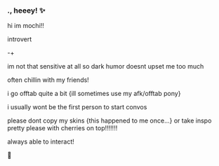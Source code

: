 ### ., heeey! ✨
hi im mochi!!

introvert

-+

im not that sensitive at all so dark humor doesnt upset me too much

often chillin with my friends!

i go offtab quite a bit {ill sometimes use my afk/offtab pony}

i usually wont be the first person to start convos 

please dont copy my skins {this happened to me once...} or take inspo pretty please with cherries on top!!!!!!! 

always able to interact!

🍻
<!--
**mochitails/mochitails** is a ✨ _special_ ✨ repository because its `README.md` (this file) appears on your GitHub profile.



